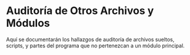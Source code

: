 # Auditoría de Otros Archivos y Módulos

Aquí se documentarán los hallazgos de auditoría de archivos sueltos, scripts, y partes del programa que no pertenezcan a un módulo principal.
